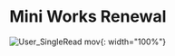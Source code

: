 # Mini Works Renewal

![User_SingleRead mov](https://user-images.githubusercontent.com/45558487/64620722-611ee480-d41f-11e9-9e60-90cbe1ca4d54.gif){: width="100%"}